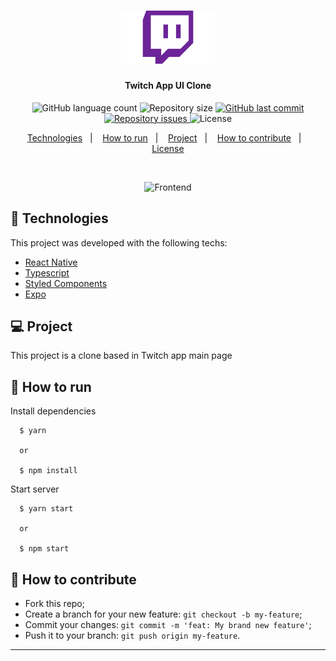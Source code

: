 <h1 align="center">
  <img alt="Twitch" title="#Twitch" src=".github/logo.png" width="150px" />
</h1>

<h4 align="center">
  Twitch App UI Clone
</h4>
<p align="center">
  <img alt="GitHub language count" src="https://img.shields.io/github/languages/count/gabrielanselmo/twitch-app-ui-clone">

  <img alt="Repository size" src="https://img.shields.io/github/repo-size/gabrielanselmo/twitch-app-ui-clone">
  
  <a href="https://github.com/gabrielanselmo/twitch-app-ui-clone/commits/master">
    <img alt="GitHub last commit" src="https://img.shields.io/github/last-commit/gabrielanselmo/twitch-app-ui-clone">
  </a>

  <a href="https://github.com/gabrielanselmo/twitch-app-ui-clone/issues">
    <img alt="Repository issues" src="https://img.shields.io/github/issues/gabrielanselmo/twitch-app-ui-clone">
  </a>

  <img alt="License" src="https://img.shields.io/badge/license-MIT-brightgreen">

<p align="center">
  <a href="#rocket-technologies">Technologies</a>&nbsp;&nbsp;&nbsp;|&nbsp;&nbsp;&nbsp;
  <a href="#runner-how-to-run">How to run</a>&nbsp;&nbsp;&nbsp;|&nbsp;&nbsp;&nbsp;
  <a href="#-project">Project</a>&nbsp;&nbsp;&nbsp;|&nbsp;&nbsp;&nbsp;
  <a href="#-how-to-contribute">How to contribute</a>&nbsp;&nbsp;&nbsp;|&nbsp;&nbsp;&nbsp;
  <a href="#memo-license">License</a>
</p>

<br>

<p align="center">
  <img alt="Frontend" src=".github/app.gif">
</p>

## :rocket: Technologies

This project was developed with the following techs:

- [React Native](https://reactnative.dev/)
- [Typescript](https://www.typescriptlang.org/)
- [Styled Components](https://styled-components.com/)
- [Expo](https://expo.io/)


## 💻 Project

This project is a clone based in Twitch app main page

## :runner: How to run

Install dependencies
```
  $ yarn

  or

  $ npm install
```

Start server
```
  $ yarn start

  or

  $ npm start
```

## 🤔 How to contribute

- Fork this repo;
- Create a branch for your new feature: `git checkout -b my-feature`;
- Commit your changes: `git commit -m 'feat: My brand new feature'`;
- Push it to your branch: `git push origin my-feature`.


---